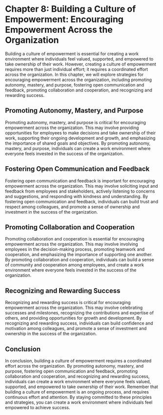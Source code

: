 Chapter 8: Building a Culture of Empowerment: Encouraging Empowerment Across the Organization
=============================================================================================

Building a culture of empowerment is essential for creating a work environment where individuals feel valued, supported, and empowered to take ownership of their work. However, creating a culture of empowerment requires more than just individual effort; it requires a coordinated effort across the organization. In this chapter, we will explore strategies for encouraging empowerment across the organization, including promoting autonomy, mastery, and purpose, fostering open communication and feedback, promoting collaboration and cooperation, and recognizing and rewarding success.

Promoting Autonomy, Mastery, and Purpose
----------------------------------------

Promoting autonomy, mastery, and purpose is critical for encouraging empowerment across the organization. This may involve providing opportunities for employees to make decisions and take ownership of their work, supporting their ongoing development and growth, and emphasizing the importance of shared goals and objectives. By promoting autonomy, mastery, and purpose, individuals can create a work environment where everyone feels invested in the success of the organization.

Fostering Open Communication and Feedback
-----------------------------------------

Fostering open communication and feedback is important for encouraging empowerment across the organization. This may involve soliciting input and feedback from employees and stakeholders, actively listening to concerns and suggestions, and responding with kindness and understanding. By fostering open communication and feedback, individuals can build trust and respect among colleagues, and promote a sense of ownership and investment in the success of the organization.

Promoting Collaboration and Cooperation
---------------------------------------

Promoting collaboration and cooperation is essential for encouraging empowerment across the organization. This may involve involving employees in the decision-making process, promoting teamwork and cooperation, and emphasizing the importance of supporting one another. By promoting collaboration and cooperation, individuals can build a sense of community and cooperation among employees, and create a work environment where everyone feels invested in the success of the organization.

Recognizing and Rewarding Success
---------------------------------

Recognizing and rewarding success is critical for encouraging empowerment across the organization. This may involve celebrating successes and milestones, recognizing the contributions and expertise of others, and providing opportunities for growth and development. By recognizing and rewarding success, individuals can build confidence and motivation among colleagues, and promote a sense of investment and ownership in the success of the organization.

Conclusion
----------

In conclusion, building a culture of empowerment requires a coordinated effort across the organization. By promoting autonomy, mastery, and purpose, fostering open communication and feedback, promoting collaboration and cooperation, and recognizing and rewarding success, individuals can create a work environment where everyone feels valued, supported, and empowered to take ownership of their work. Remember that building a culture of empowerment is an ongoing process, and requires continuous effort and attention. By staying committed to these principles and strategies, you can create a work environment where individuals feel empowered to achieve success.
